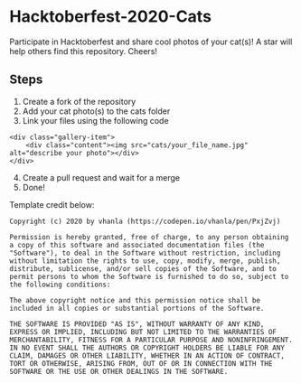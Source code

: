 # Hacktoberfest-2020-Cats

Participate in Hacktoberfest and share cool photos of your cat(s)! A star will help others find this repository. Cheers!

## Steps

1. Create a fork of the repository
2. Add your cat photo(s) to the cats folder
3. Link your files using the following code

```
<div class="gallery-item">
    <div class="content"><img src="cats/your_file_name.jpg" alt="describe your photo"></div>
</div>
```

4. Create a pull request and wait for a merge
5. Done!

Template credit below:

```
Copyright (c) 2020 by vhanla (https://codepen.io/vhanla/pen/PxjZvj)

Permission is hereby granted, free of charge, to any person obtaining a copy of this software and associated documentation files (the "Software"), to deal in the Software without restriction, including without limitation the rights to use, copy, modify, merge, publish, distribute, sublicense, and/or sell copies of the Software, and to permit persons to whom the Software is furnished to do so, subject to the following conditions:

The above copyright notice and this permission notice shall be included in all copies or substantial portions of the Software.

THE SOFTWARE IS PROVIDED "AS IS", WITHOUT WARRANTY OF ANY KIND, EXPRESS OR IMPLIED, INCLUDING BUT NOT LIMITED TO THE WARRANTIES OF MERCHANTABILITY, FITNESS FOR A PARTICULAR PURPOSE AND NONINFRINGEMENT. IN NO EVENT SHALL THE AUTHORS OR COPYRIGHT HOLDERS BE LIABLE FOR ANY CLAIM, DAMAGES OR OTHER LIABILITY, WHETHER IN AN ACTION OF CONTRACT, TORT OR OTHERWISE, ARISING FROM, OUT OF OR IN CONNECTION WITH THE SOFTWARE OR THE USE OR OTHER DEALINGS IN THE SOFTWARE.

```
